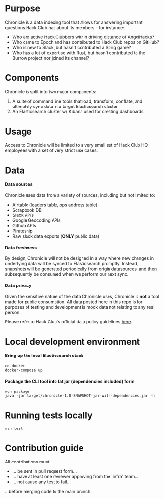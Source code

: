 # Purpose
Chronicle is a data indexing tool that allows for answering important questions Hack Club has about its members - for instance:
* Who are active Hack Clubbers within driving distance of AngelHacks?
* Who came to Epoch and has contributed to Hack Club repos on GitHub?
* Who is new to Slack, but hasn't contributed a Sprig game?
* Who has a lot of expertise with Rust, but hasn't contributed to the Burrow project nor joined its channel?

# Components
Chronicle is split into two major components:
1. A suite of command line tools that load, transform, conflate, and ultimately sync data in a target Elasticsearch cluster
1. An Elasticsearch cluster w/ Kibana used for creating dashboards

# Usage
Access to Chronicle will be limited to a very small set of Hack Club HQ employees with a set of very strict use cases.

# Data
#### Data sources
Chronicle uses data from a variety of sources, including but not limited to:
* Airtable (leaders table, ops address table)
* Scrapbook DB
* Slack APIs
* Google Geocoding APIs
* Github APIs
* Pirateship
* Raw slack data exports (**ONLY** public data)

#### Data freshness
By design, Chronicle will not be designed in a way where new changes in underlying data will be synced to Elasticsearch promptly.  Instead, snapshots will be generated periodically from origin datasources, and then subsequently be consumed when we perform our next sync.

#### Data privacy
Given the sensitive nature of the data Chronicle uses, Chronicle is **not** a tool made for public consumption.  All data posted here in this repo is for purposes of testing and development is mock data not relating to any real person.

Please refer to Hack Club's official data policy guidelines [here](http://please.fill.me.in.com).

# Local development environment

#### Bring up the local Elasticsearch stack
```
cd docker
docker-compose up
```

#### Package the CLI tool into fat jar (dependencies included) form
```
mvn package
java -jar target/chronicle-1.0-SNAPSHOT-jar-with-dependencies.jar -h
```

# Running tests locally
```
mvn test
```

# Contribution guide
All contributions must...
* ... be sent in pull request form...
* ... have at least one reviewer approving from the 'infra' team...
* ... not cause any test to fail...

...before merging code to the main branch.
